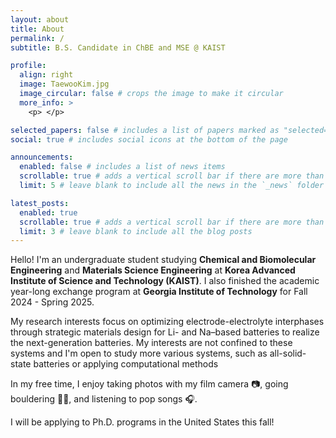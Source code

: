 ```yaml
---
layout: about
title: About
permalink: /
subtitle: B.S. Candidate in ChBE and MSE @ KAIST

profile:
  align: right
  image: TaewooKim.jpg
  image_circular: false # crops the image to make it circular
  more_info: > 
    <p> </p>

selected_papers: false # includes a list of papers marked as "selected={true}"
social: true # includes social icons at the bottom of the page

announcements:
  enabled: false # includes a list of news items
  scrollable: true # adds a vertical scroll bar if there are more than 3 news items
  limit: 5 # leave blank to include all the news in the `_news` folder

latest_posts:
  enabled: true
  scrollable: true # adds a vertical scroll bar if there are more than 3 new posts items
  limit: 3 # leave blank to include all the blog posts
---
```


Hello! I'm an undergraduate student studying **Chemical and Biomolecular Engineering** and **Materials Science Engineering** at **Korea Advanced Institute of Science and Technology (KAIST)**. I also finished the academic year-long exchange program at **Georgia Institute of Technology** for Fall 2024 - Spring 2025.

My research interests focus on optimizing electrode-electrolyte interphases through strategic materials design for Li- and Na–based batteries to realize the next-generation batteries. My interests are not confined to these systems and I'm open to study more various systems, such as all-solid-state batteries or applying computational methods

In my free time, I enjoy taking photos with my film camera 📷, going bouldering 🧗‍♂️, and listening to pop songs 🎧.

I will be applying to Ph.D. programs in the United States this fall!
